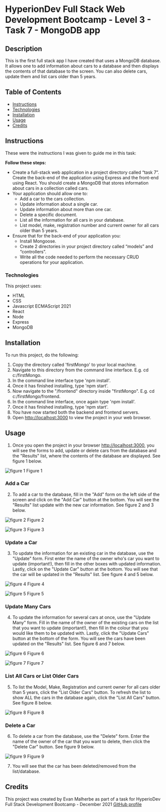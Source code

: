 # HyperionDev Full Stack Web Development Bootcamp - Level 3 - Task 7 - MongoDB app

## Description

This is the first full stack app I have created that uses a MongoDB database. It allows one to add information about cars to a database and then displays the contents of that database to the screen. You can also delete cars, update them and list cars older than 5 years.

## Table of Contents

- [Instructions](#instructions)
- [Technologies](#technologies)
- [Installation](#installation)
- [Usage](#usage)
- [Credits](#credits)

## Instructions

These were the instructions I was given to guide me in this task:

**Follow these steps:**

- Create a full-stack web application in a project directory called “task 7”. Create the back-end of the application using Express and the front-end using React. You should create a MongoDB that stores information about cars in a collection called cars.
- Your application should allow one to:
  - Add a car to the cars collection.
  - Update information about a single car.
  - Update information about more than one car.
  - Delete a specific document.
  - List all the information for all cars in your database.
  - List model, make, registration number and current owner for all cars older than 5 years.
- Ensure that for the back-end of your application you:
  - Install Mongoose.
  - Create 2 directories in your project directory called “models” and “controllers”.
  - Write all the code needed to perform the necessary CRUD operations for your application.

### Technologies

This project uses:

- HTML
- CSS
- Javascript ECMAScript 2021
- React
- Node
- Express
- MongoDB

## Installation

To run this project, do the following:

1. Copy the directory called 'firstMongo' to your local machine.
2. Navigate to this directory from the command line interface. E.g. cd c:/firstMongo.
3. In the command line interface type 'npm install'.
4. Once it has finished installing, type 'npm start'.
5. Now navigate to the "/frontend" directory inside "firstMongo". E.g. cd c:/firstMongo/frontend.
6. In the command line interface, once again type 'npm install'.
7. Once it has finished installing, type 'npm start'.
8. You have now started both the backend and frontend servers.
9. Open [http://localhost:3000](http://localhost:3000) to view the project in your web browser.

## Usage

1. Once you open the project in your browser [http://localhost:3000](http://localhost:3000), you will see the forms to add, update or delete cars from the database and the "Results" list, where the contents of the database are displayed. See figure 1 below.

![figure 1](screenshots/screenshot1.png)
Figure 1

### Add a Car

2. To add a car to the database, fill in the "Add" form on the left side of the screen and click on the "Add Car" button at the bottom. You will see the "Results" list update with the new car information. See figure 2 and 3 below.

![figure 2](screenshots/screenshot2.png)
Figure 2

![figure 3](screenshots/screenshot3.png)
Figure 3

### Update a Car

3. To update the information for an existing car in the database, use the "Update" form. First enter the name of the owner who's car you want to update (important!), then fill in the other boxes with updated information. Lastly, click on the "Update Car" button at the bottom. You will see that the car will be updated in the "Results" list. See figure 4 and 5 below.

![figure 4](screenshots/screenshot4.png)
Figure 4

![figure 5](screenshots/screenshot5.png)
Figure 5

### Update Many Cars

4. To update the information for several cars at once, use the "Update Many" form. Fill in the name of the owner of the existing cars on the list that you want to update (important!), then fill in the colour that you would like them to be updated with. Lastly, click the "Update Cars" button at the bottom of the form. You will see the cars have been updated on the "Results" list. See figure 6 and 7 below.

![figure 6](screenshots/screenshot6.png)
Figure 6

![figure 7](screenshots/screenshot7.png)
Figure 7

### List All Cars or List Older Cars

5. To list the Model, Make, Registration and current owner for all cars older than 5 years, click the "List Older Cars" button. To refresh the list to show ALL the cars in the database again, click the "List All Cars" button. See figure 8 below.

![figure 8](screenshots/screenshot8.png)
Figure 8

### Delete a Car

6. To delete a car from the database, use the "Delete" form. Enter the name of the owner of the car that you want to delete, then click the "Delete Car" button. See figure 9 below.

![figure 9](screenshots/screenshot9.png)
Figure 9

7. You will see that the car has been deleted/removed from the list/database.

## Credits

This project was created by Evan Malherbe as part of a task for HyperioDev Full Stack Development Bootcamp - December 2021 [GitHub profile](https://github.com/evanmalherbe)
